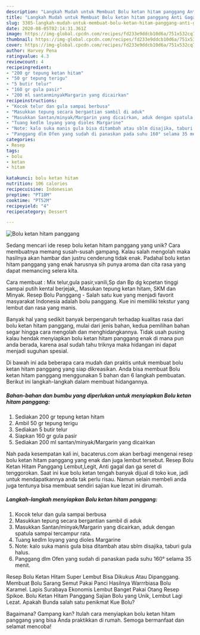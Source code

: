 ```yaml
---
description: "Langkah Mudah untuk Membuat Bolu ketan hitam panggang Anti Gagal"
title: "Langkah Mudah untuk Membuat Bolu ketan hitam panggang Anti Gagal"
slug: 3305-langkah-mudah-untuk-membuat-bolu-ketan-hitam-panggang-anti-gagal
date: 2020-08-05T02:14:31.361Z
image: https://img-global.cpcdn.com/recipes/fd233e9ddcb10d6a/751x532cq70/bolu-ketan-hitam-panggang-foto-resep-utama.jpg
thumbnail: https://img-global.cpcdn.com/recipes/fd233e9ddcb10d6a/751x532cq70/bolu-ketan-hitam-panggang-foto-resep-utama.jpg
cover: https://img-global.cpcdn.com/recipes/fd233e9ddcb10d6a/751x532cq70/bolu-ketan-hitam-panggang-foto-resep-utama.jpg
author: Harvey Pena
ratingvalue: 4.3
reviewcount: 4
recipeingredient:
- "200 gr tepung ketan hitam"
- "50 gr tepung terigu"
- "5 butir telur"
- "160 gr gula pasir"
- "200 ml santanminyakMargarin yang dicairkan"
recipeinstructions:
- "Kocok telur dan gula sampai berbusa"
- "Masukkan tepung secara bergantian sambil di aduk"
- "Masukkan Santan/minyak/Margarin yang dicairkan, aduk dengan spatula sampai tercampur rata."
- "Tuang kedlm loyang yang dioles Margarine"
- "Note: kalo suka manis gula bisa ditambah atau sblm disajika, taburi gula halus."
- "Panggang dlm Ofen yang sudah di panaskan pada suhu 160° selama 35 menit."
categories:
- Resep
tags:
- bolu
- ketan
- hitam

katakunci: bolu ketan hitam 
nutrition: 106 calories
recipecuisine: Indonesian
preptime: "PT18M"
cooktime: "PT52M"
recipeyield: "4"
recipecategory: Dessert

---
```



![Bolu ketan hitam panggang](https://img-global.cpcdn.com/recipes/fd233e9ddcb10d6a/751x532cq70/bolu-ketan-hitam-panggang-foto-resep-utama.jpg)

Sedang mencari ide resep bolu ketan hitam panggang yang unik? Cara membuatnya memang susah-susah gampang. Kalau salah mengolah maka hasilnya akan hambar dan justru cenderung tidak enak. Padahal bolu ketan hitam panggang yang enak harusnya sih punya aroma dan cita rasa yang dapat memancing selera kita.

Cara membuat : Mix telur,gula pasir,vanili,Sp dan Bp dg kcpetan tinggi sampai putih kental berjejak,, Masukan tepung ketan hitam, SKM dan Minyak. Resep Bolu Panggang - Salah satu kue yang menjadi favorit masyarakat Indonesia adalah bolu panggang. Kue ini memiliki tekstur yang lembut dan rasa yang manis.

Banyak hal yang sedikit banyak berpengaruh terhadap kualitas rasa dari bolu ketan hitam panggang, mulai dari jenis bahan, kedua pemilihan bahan segar hingga cara mengolah dan menghidangkannya. Tidak usah pusing kalau hendak menyiapkan bolu ketan hitam panggang enak di mana pun anda berada, karena asal sudah tahu triknya maka hidangan ini dapat menjadi suguhan spesial.


Di bawah ini ada beberapa cara mudah dan praktis untuk membuat bolu ketan hitam panggang yang siap dikreasikan. Anda bisa membuat Bolu ketan hitam panggang menggunakan 5 bahan dan 6 langkah pembuatan. Berikut ini langkah-langkah dalam membuat hidangannya.

<!--inarticleads1-->

##### Bahan-bahan dan bumbu yang diperlukan untuk menyiapkan Bolu ketan hitam panggang:

1. Sediakan 200 gr tepung ketan hitam
1. Ambil 50 gr tepung terigu
1. Sediakan 5 butir telur
1. Siapkan 160 gr gula pasir
1. Sediakan 200 ml santan/minyak/Margarin yang dicairkan


Nah pada kesempatan kali ini, bacaterus.com akan berbagi mengenai resep bolu ketan hitam panggang yang enak dan juga lembut tersebut. Resep Bolu Ketan Hitam Panggang Lembut,Legit, Anti gagal dan ga seret di tenggorokan. Saat ini kue bolu ketan tengah banyak dijual di toko kue, jadi untuk mendapatkannya anda tak perlu risau. Namun selain membeli anda juga tentunya bisa membuat sendiri sajian kue lezat ini dirumah. 

<!--inarticleads2-->

##### Langkah-langkah menyiapkan Bolu ketan hitam panggang:

1. Kocok telur dan gula sampai berbusa
1. Masukkan tepung secara bergantian sambil di aduk
1. Masukkan Santan/minyak/Margarin yang dicairkan, aduk dengan spatula sampai tercampur rata.
1. Tuang kedlm loyang yang dioles Margarine
1. Note: kalo suka manis gula bisa ditambah atau sblm disajika, taburi gula halus.
1. Panggang dlm Ofen yang sudah di panaskan pada suhu 160° selama 35 menit.


Resep Bolu Ketan Hitam Super Lembut Bisa Dikukus Atau Dipanggang. Membuat Bolu Sarang Semut Pakai Panci Hasilnya Warrrbiasa Bolu Karamel. Lapis Surabaya Ekonomis Lembut Banget Pakai Otang Resep Spikoe. Bolu Ketan Hitam Panggang Sajian Bolu yang Unik, Lembut Lagi Lezat. Apakah Bunda salah satu penikmat Kue Bolu? 

Bagaimana? Gampang kan? Itulah cara menyiapkan bolu ketan hitam panggang yang bisa Anda praktikkan di rumah. Semoga bermanfaat dan selamat mencoba!
